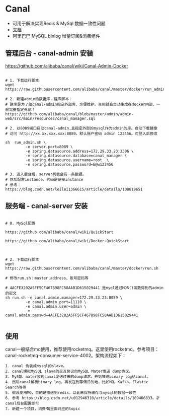 # Canal

- 可用于解决实现Redis & MySql 数据一致性问题
- [文档](https://github.com/alibaba/canal)
- 阿里巴巴 MySQL binlog 增量订阅&消费组件

## 管理后台 - canal-admin 安装

https://github.com/alibaba/canal/wiki/Canal-Admin-Docker

```shell

# 1. 下载运行脚本
wget https://raw.githubusercontent.com/alibaba/canal/master/docker/run_admin.sh 

# 2. 新建admin的数据库，建库脚本：
# 建库是为了给canal-admin指定外部库，方便维护。否则就会自动生成在docker内部，一般需要指定外部！ 
https://github.com/alibaba/canal/blob/master/admin/admin-web/src/main/resources/canal_manager.sql

# 2. 以8089端口启动canal-admin,且指定外部的mysql作为admin的库。自动下载镜像
# 访问 http://xx.xx.xxx.xxx:8089。默认账户密码 admin 123456。可登入后修改

sh  run_admin.sh \
         -e server.port=8089 \
         -e spring.datasource.address=172.29.33.23:3306 \
         -e spring.datasource.database=canal_manager \
         -e spring.datasource.username=root  \
         -e spring.datasource.password=E@w123456

# 3. 进入后台后，server列表会有一条数据。
# 然后配置instance。代码是链接instance
# 参考：
https://blog.csdn.net/leilei1366615/article/details/108819651
```

## 服务端 - canal-server 安装

```shell

# 0. MySql配置

https://github.com/alibaba/canal/wiki/QuickStart

https://github.com/alibaba/canal/wiki/Docker-QuickStart



# 2. 下载运行脚本
wget https://raw.githubusercontent.com/alibaba/canal/master/docker/run.sh

# 修改run.sh：master.address、账号密码等

# 4ACFE3202A5FF5CF467898FC58AAB1D615029441 是myql通过MD5()函数得到的admin的密文
sh run.sh -e canal.admin.manager=172.29.33.23:8089 \
         -e canal.admin.port=11110 \
         -e canal.admin.user=admin \
         -e canal.admin.passwd=4ACFE3202A5FF5CF467898FC58AAB1D615029441
 
```







## 使用
canal一般结合mq使用，推荐使用rocketmq。这里使用rocketmq。参考项目：canal-rocketmq-consumer-service-4002。架构流程如下：
```text
1. canal 伪装成mysql的slave。
2. canal模拟MySQL slave的交互协议向MySQL Mater发送 dump协议。
3. MySQL mater收到canal发送过来的dump请求，开始推送binary log给canal。
4. 然后canal解析binary log，再发送到存储目的地，比如MQ，Kafka，Elastic Search等等
5. 假设使用MQ，目的是推送到redis，以此来保持缓存与mysql的数据一致性
6. 参考 https://blog.csdn.net/u012946310/article/details/109466833。才canal后台配置即可
7. 新建一个项目，消费MQ里面对应的topic
```